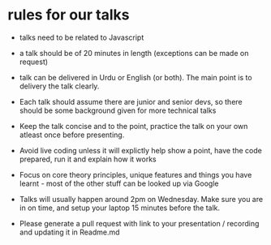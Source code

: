 # rules for our talks

- talks need to be related to Javascript

- a talk should be of 20 minutes in length (exceptions can be made on request)

- talk can be delivered in Urdu or English (or both). The main point is to delivery the talk clearly.

- Each talk should assume there are junior and senior devs, so there should be some background given for more technical talks

- Keep the talk concise and to the point, practice the talk on your own atleast once before presenting.

- Avoid live coding unless it will explictly help show a point, have the code prepared, run it and explain how it works

- Focus on core theory principles, unique features and things you have learnt - most of the other stuff can be looked up via Google

- Talks will usually happen around 2pm on Wednesday. Make sure you are in on time, and setup your laptop 15 minutes before the talk.

- Please generate a pull request with link to your presentation / recording and updating it in Readme.md
